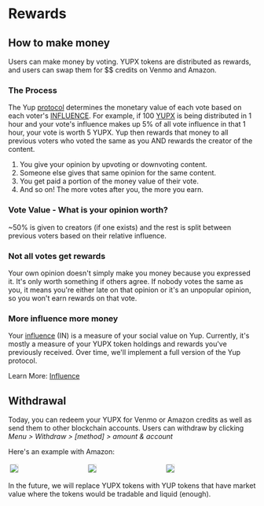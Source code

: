 # Rewards

## How to make money

Users can make money by voting. YUPX tokens are distributed as rewards, and users can swap them for $$ credits on Venmo and Amazon.

### The Process

The Yup [protocol](a) determines the monetary value of each vote based on each voter's [INFLUENCE](a). For example, if 100 [YUPX](a) is being distributed in 1 hour and your vote's influence makes up 5% of all vote influence in that 1 hour, your vote is worth 5 YUPX. Yup then rewards that money to all previous voters who voted the same as you AND rewards the creator of the content.

1. You give your opinion by upvoting or downvoting content.
2. Someone else gives that same opinion for the same content.
3. You get paid a portion of the money value of their vote.
4. And so on! The more votes after you, the more you earn.

### Vote Value - What is your opinion worth?

~50% is given to creators (if one exists) and the rest is split between previous voters based on their relative influence.

### Not all votes get rewards

Your own opinion doesn't simply make you money because you expressed it. It's only worth something if others agree. If nobody votes the same as you, it means you're either late on that opinion or it's an unpopular opinion, so you won't earn rewards on that vote.

### More influence more money

Your [influence](a) (IN) is a measure of your social value on Yup. Currently, it's mostly a measure of your YUPX token holdings and rewards you've previously received. Over time, we'll implement a full version of the Yup protocol.

Learn More: [Influence](/influence.md)

## Withdrawal

Today, you can redeem your YUPX for Venmo or Amazon credits as well as send them to other blockchain accounts. Users can withdraw by clicking _Menu > Withdraw > [method] > amount & account_

Here's an example with Amazon:

<div class="row">
  <div class="column">
  <img class="img" src="/media/menu.png">
</div>
  <div class="column">
  <img class="img" src="/media/txn.png">
</div>
  <div class="column">
  <img class="img" src="/media/txn_amazon.png">
</div>
</div>

In the future, we will replace YUPX tokens with YUP tokens that have market value where the tokens would be tradable and liquid (enough).

<style>
{
  box-sizing: border-box;
}

.column {
  float: left;
  width: 30%;
  padding: 4px;
}

.row:after {
  content: "";
  align-items:center;
  display: table;
  clear: both;
}

.img {
  box-shadow: 0px 0px 2px #a2a2a2;
}
</style>
